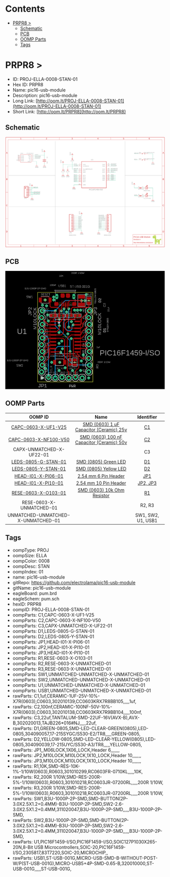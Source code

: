 



Contents
========

* [PRPR8 > ](#prpr8--)
	* [Schematic](#schematic)
	* [PCB](#pcb)
	* [OOMP Parts](#oomp-parts)
	* [Tags](#tags)

# PRPR8 > 

- ID: PROJ-ELLA-0008-STAN-01
- Hex ID: PRPR8
- Name: pic16-usb-module
- Description: pic16-usb-module
- Long Link: [http://oom.lt/PROJ-ELLA-0008-STAN-01](http://oom.lt/PROJ-ELLA-0008-STAN-01)
- Short Link: [http://oom.lt/PRPR8](http://oom.lt/PRPR8)

## Schematic
  
[![schem](eagleSchemImage.png)](eagleSchemImage.png)
## PCB
  
[![pcb](eagleImage.png)](eagleImage.png)
## OOMP Parts
  

|OOMP ID|Name|Identifier|
| :---: | :---: | :---: |
|[CAPC-0603-X-UF1-V25](https://github.com/oomlout/oomlout_OOMP_parts/tree/main/CAPC-0603-X-UF1-V25/)|[SMD (0603) 1 uF Capacitor (Ceramic) 25v](https://github.com/oomlout/oomlout_OOMP_parts/tree/main/CAPC-0603-X-UF1-V25/)|[C1](https://github.com/oomlout/oomlout_OOMP_parts/tree/main/CAPC-0603-X-UF1-V25/)|
|[CAPC-0603-X-NF100-V50](https://github.com/oomlout/oomlout_OOMP_parts/tree/main/CAPC-0603-X-NF100-V50/)|[SMD (0603) 100 nF Capacitor (Ceramic) 50v](https://github.com/oomlout/oomlout_OOMP_parts/tree/main/CAPC-0603-X-NF100-V50/)|[C2](https://github.com/oomlout/oomlout_OOMP_parts/tree/main/CAPC-0603-X-NF100-V50/)|
|CAPX-UNMATCHED-X-UF22-01||C3|
|[LEDS-0805-G-STAN-01](https://github.com/oomlout/oomlout_OOMP_parts/tree/main/LEDS-0805-G-STAN-01/)|[SMD (0805) Green LED](https://github.com/oomlout/oomlout_OOMP_parts/tree/main/LEDS-0805-G-STAN-01/)|[D1](https://github.com/oomlout/oomlout_OOMP_parts/tree/main/LEDS-0805-G-STAN-01/)|
|[LEDS-0805-Y-STAN-01](https://github.com/oomlout/oomlout_OOMP_parts/tree/main/LEDS-0805-Y-STAN-01/)|[SMD (0805) Yellow LED](https://github.com/oomlout/oomlout_OOMP_parts/tree/main/LEDS-0805-Y-STAN-01/)|[D2](https://github.com/oomlout/oomlout_OOMP_parts/tree/main/LEDS-0805-Y-STAN-01/)|
|[HEAD-I01-X-PI06-01](https://github.com/oomlout/oomlout_OOMP_parts/tree/main/HEAD-I01-X-PI06-01/)|[2.54 mm 6 Pin Header](https://github.com/oomlout/oomlout_OOMP_parts/tree/main/HEAD-I01-X-PI06-01/)|[JP1](https://github.com/oomlout/oomlout_OOMP_parts/tree/main/HEAD-I01-X-PI06-01/)|
|[HEAD-I01-X-PI10-01](https://github.com/oomlout/oomlout_OOMP_parts/tree/main/HEAD-I01-X-PI10-01/)|[2.54 mm 10 Pin Header](https://github.com/oomlout/oomlout_OOMP_parts/tree/main/HEAD-I01-X-PI10-01/)|[JP2, JP3](https://github.com/oomlout/oomlout_OOMP_parts/tree/main/HEAD-I01-X-PI10-01/)|
|[RESE-0603-X-O103-01](https://github.com/oomlout/oomlout_OOMP_parts/tree/main/RESE-0603-X-O103-01/)|[SMD (0603) 10k Ohm Resistor](https://github.com/oomlout/oomlout_OOMP_parts/tree/main/RESE-0603-X-O103-01/)|[R1](https://github.com/oomlout/oomlout_OOMP_parts/tree/main/RESE-0603-X-O103-01/)|
|RESE-0603-X-UNMATCHED-01||R2, R3|
|UNMATCHED-UNMATCHED-X-UNMATCHED-01||SW1, SW2, U1, USB1|

## Tags

- oompType: PROJ
- oompSize: ELLA
- oompColor: 0008
- oompDesc: STAN
- oompIndex: 01
- name: pic16-usb-module
- gitRepo: https://github.com/electrolama/pic16-usb-module
- gitName: pic16-usb-module
- eagleBoard: pum.brd
- eagleSchem: pum.sch
- hexID: PRPR8
- oompID: PROJ-ELLA-0008-STAN-01
- oompParts: C1,CAPC-0603-X-UF1-V25
- oompParts: C2,CAPC-0603-X-NF100-V50
- oompParts: C3,CAPX-UNMATCHED-X-UF22-01
- oompParts: D1,LEDS-0805-G-STAN-01
- oompParts: D2,LEDS-0805-Y-STAN-01
- oompParts: JP1,HEAD-I01-X-PI06-01
- oompParts: JP2,HEAD-I01-X-PI10-01
- oompParts: JP3,HEAD-I01-X-PI10-01
- oompParts: R1,RESE-0603-X-O103-01
- oompParts: R2,RESE-0603-X-UNMATCHED-01
- oompParts: R3,RESE-0603-X-UNMATCHED-01
- oompParts: SW1,UNMATCHED-UNMATCHED-X-UNMATCHED-01
- oompParts: SW2,UNMATCHED-UNMATCHED-X-UNMATCHED-01
- oompParts: U1,UNMATCHED-UNMATCHED-X-UNMATCHED-01
- oompParts: USB1,UNMATCHED-UNMATCHED-X-UNMATCHED-01
- rawParts: C1,1uf,CERAMIC-1UF-25V-10%-X7R(0603),C0603,302010139,CC0603KRX7R8BB105,,,,,1uf,
- rawParts: C2,100nf,CERAMIC-100NF-50V-10%-X7R(0603),C0603,302010138,CC0603KRX7R9BB104,,,,,100nf,
- rawParts: C3,22uf,TANTALUM-SMD-22UF-16V(AVX-B),AVX-B,302020013,TAJB226*016#NJ,,,,,22uf,
- rawParts: D1,GREEN-0805,SMD-LED-CLEAR-GREEN(0805),LED-0805,304090057,17-215SYGC/S530-E2/TR8,,,,,GREEN-0805,
- rawParts: D2,YELLOW-0805,SMD-LED-CLEAR-YELLOW(0805),LED-0805,304090039,17-215UYC/S530-A3/TR8,,,,,YELLOW-0805,
- rawParts: JP1,,M06LOCK,1X06_LOCK,Header 6,,,,,,,
- rawParts: JP2,M10LOCK,M10LOCK,1X10_LOCK,Header 10,,,,,,,
- rawParts: JP3,M10LOCK,M10LOCK,1X10_LOCK,Header 10,,,,,,,
- rawParts: R1,10K,SMD-RES-10K-1%-1/10W(0603),R0603,301010299,RC0603FR-0710KL,,,,,10K,
- rawParts: R2,200R 1/10W,SMD-RES-200R-5%-1/10W(0603),R0603,301010218,RC0603JR-07200RL,,,,,200R 1/10W,
- rawParts: R3,200R 1/10W,SMD-RES-200R-5%-1/10W(0603),R0603,301010218,RC0603JR-07200RL,,,,,200R 1/10W,
- rawParts: SW1,B3U-1000P-2P-SMD,SMD-BUTTON(2P-3.0X2.5X1.2+0.4MM)-B3U-1000P-2P-SMD,SW2-2.6-3.0X2.5X1.2+0.4MM,311020047,B3U-1000P-2P-SMD,,,,,B3U-1000P-2P-SMD,
- rawParts: SW2,B3U-1000P-2P-SMD,SMD-BUTTON(2P-3.0X2.5X1.2+0.4MM)-B3U-1000P-2P-SMD,SW2-2.6-3.0X2.5X1.2+0.4MM,311020047,B3U-1000P-2P-SMD,,,,,B3U-1000P-2P-SMD,
- rawParts: U1,PIC16F1459-I/SO,PIC16F1459-I/SO,SOIC127P1030X265-20N,8-Bit USB Microcontrollers,SOIC-20,PIC16F1459-I/SO,2305817,83T7220,SOIC-20,MICROCHIP,,
- rawParts: USB1,ST-USB-001G,MICRO-USB-SMD-B-WITHOUT-POST-W/P(ST-USB-001G),MICRO-USB5+4P-SMD-0.65-B,320010000,ST-USB-001G,,,,,ST-USB-001G,
